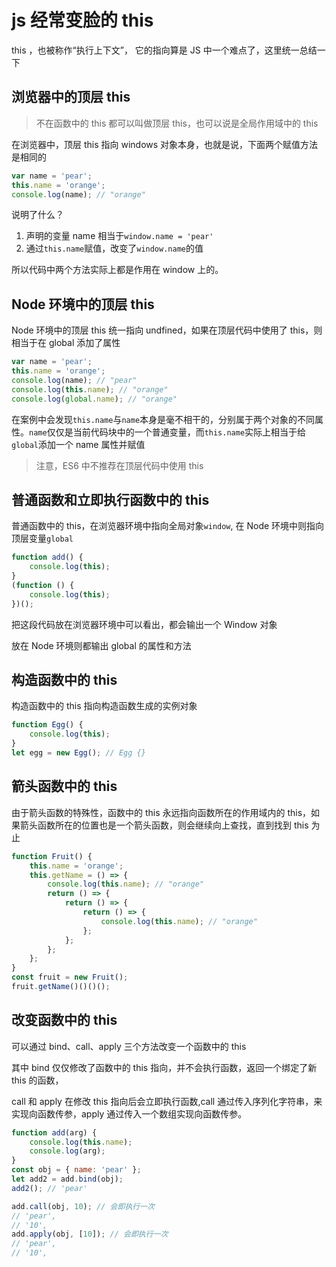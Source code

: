 <!-- Date: 2016-10-17 11:23 -->

# js 经常变脸的 this

this ，也被称作“执行上下文”， 它的指向算是 JS 中一个难点了，这里统一总结一下

## 浏览器中的顶层 this

> 不在函数中的 this 都可以叫做顶层 this，也可以说是全局作用域中的 this

在浏览器中，顶层 this 指向 windows 对象本身，也就是说，下面两个赋值方法是相同的

```js
var name = 'pear';
this.name = 'orange';
console.log(name); // "orange"
```

说明了什么？

1.  声明的变量 name 相当于`window.name = 'pear'`
2.  通过`this.name`赋值，改变了`window.name`的值

所以代码中两个方法实际上都是作用在 window 上的。

## Node 环境中的顶层 this

Node 环境中的顶层 this 统一指向 undfined，如果在顶层代码中使用了 this，则相当于在 global 添加了属性

```js
var name = 'pear';
this.name = 'orange';
console.log(name); // "pear"
console.log(this.name); // "orange"
console.log(global.name); // "orange"
```

在案例中会发现`this.name`与`name`本身是毫不相干的，分别属于两个对象的不同属性。`name`仅仅是当前代码块中的一个普通变量，而`this.name`实际上相当于给`global`添加一个 name 属性并赋值

> 注意，ES6 中不推荐在顶层代码中使用 this

## 普通函数和立即执行函数中的 this

普通函数中的 this，在浏览器环境中指向全局对象`window`, 在 Node 环境中则指向顶层变量`global`

```js
function add() {
    console.log(this);
}
(function () {
    console.log(this);
})();
```

把这段代码放在浏览器环境中可以看出，都会输出一个 Window 对象

放在 Node 环境则都输出 global 的属性和方法

## 构造函数中的 this

构造函数中的 this 指向构造函数生成的实例对象

```js
function Egg() {
    console.log(this);
}
let egg = new Egg(); // Egg {}
```

## 箭头函数中的 this

由于箭头函数的特殊性，函数中的 this 永远指向函数所在的作用域内的 this，如果箭头函数所在的位置也是一个箭头函数，则会继续向上查找，直到找到 this 为止

```js
function Fruit() {
    this.name = 'orange';
    this.getName = () => {
        console.log(this.name); // "orange"
        return () => {
            return () => {
                return () => {
                    console.log(this.name); // "orange"
                };
            };
        };
    };
}
const fruit = new Fruit();
fruit.getName()()()();
```

## 改变函数中的 this

可以通过 bind、call、apply 三个方法改变一个函数中的 this

其中 bind 仅仅修改了函数中的 this 指向，并不会执行函数，返回一个绑定了新 this 的函数，

call 和 apply 在修改 this 指向后会立即执行函数,call 通过传入序列化字符串，来实现向函数传参，apply 通过传入一个数组实现向函数传参。

```js
function add(arg) {
    console.log(this.name);
    console.log(arg);
}
const obj = { name: 'pear' };
let add2 = add.bind(obj);
add2(); // 'pear'

add.call(obj, 10); // 会即执行一次
// 'pear',
// '10',
add.apply(obj, [10]); // 会即执行一次
// 'pear',
// '10',
```
